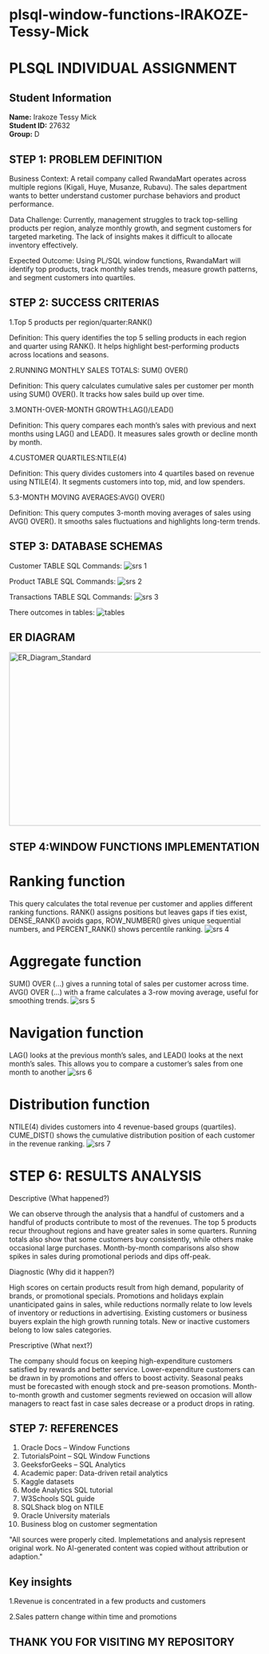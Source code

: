 # plsql-window-functions-IRAKOZE-Tessy-Mick
# PLSQL INDIVIDUAL ASSIGNMENT
##  Student Information
**Name:** Irakoze Tessy Mick  
**Student ID:** 27632  
**Group:** D

## STEP 1: PROBLEM DEFINITION

Business Context:
A retail company called RwandaMart operates across multiple regions (Kigali, Huye, Musanze, Rubavu). The sales department wants to better understand customer purchase behaviors and product performance.

Data Challenge:
Currently, management struggles to track top-selling products per region, analyze monthly growth, and segment customers for targeted marketing. The lack of insights makes it difficult to allocate inventory effectively.

Expected Outcome:
Using PL/SQL window functions, RwandaMart will identify top products, track monthly sales trends, measure growth patterns, and segment customers into quartiles.

## STEP 2: SUCCESS CRITERIAS

1.Top 5 products per region/quarter:RANK()

Definition: This query identifies the top 5 selling products in each region and quarter using RANK(). It helps highlight best-performing products across locations and seasons.

2.RUNNING MONTHLY SALES TOTALS: SUM() OVER()

Definition: This query calculates cumulative sales per customer per month using SUM() OVER(). It tracks how sales build up over time.

3.MONTH-OVER-MONTH GROWTH:LAG()/LEAD()

Definition: This query compares each month’s sales with previous and next months using LAG() and LEAD(). It measures sales growth or decline month by month.

4.CUSTOMER QUARTILES:NTILE(4)

Definition: This query divides customers into 4 quartiles based on revenue using NTILE(4). It segments customers into top, mid, and low spenders.

5.3-MONTH MOVING AVERAGES:AVG() OVER()

Definition: This query computes 3-month moving averages of sales using AVG() OVER(). It smooths sales fluctuations and highlights long-term trends.

## STEP 3: DATABASE SCHEMAS

Customer TABLE 
SQL Commands:
![srs 1](https://github.com/user-attachments/assets/574eafd3-b1ae-40ac-928b-1abf301f2132)

Product TABLE
SQL Commands:
![srs 2](https://github.com/user-attachments/assets/18dde0f3-2ac7-4688-ac2b-8a68fea8ba58)

Transactions TABLE
SQL Commands:
![srs 3](https://github.com/user-attachments/assets/b39e6612-7ee5-4af8-ab31-aa3b7845967b)

There outcomes in tables:
![tables](https://github.com/user-attachments/assets/3fbb2087-830e-4664-9050-35860ffef9bd)

## ER DIAGRAM
<img width="1419" height="347" alt="ER_Diagram_Standard" src="https://github.com/user-attachments/assets/26fd9768-7d79-40f4-b849-839dfc2c90cc" />

## STEP 4:WINDOW FUNCTIONS IMPLEMENTATION

# Ranking function

This query calculates the total revenue per customer and applies different ranking functions.
RANK() assigns positions but leaves gaps if ties exist, DENSE_RANK() avoids gaps, ROW_NUMBER() gives unique sequential numbers, and PERCENT_RANK() shows percentile ranking.
![srs 4](https://github.com/user-attachments/assets/6cf1822a-a9f7-42d2-9a68-c0a6c1ea3932)

# Aggregate function

SUM() OVER (...) gives a running total of sales per customer across time.
AVG() OVER (...) with a frame calculates a 3-row moving average, useful for smoothing trends.
![srs 5](https://github.com/user-attachments/assets/474416a6-134e-4133-be21-226d7740fb1a)

# Navigation function

LAG() looks at the previous month’s sales, and LEAD() looks at the next month’s sales.
This allows you to compare a customer’s sales from one month to another
![srs 6](https://github.com/user-attachments/assets/ebc03105-76e0-4dff-89cc-775215f6e962)

# Distribution function

 NTILE(4) divides customers into 4 revenue-based groups (quartiles).
 CUME_DIST() shows the cumulative distribution position of each customer in the revenue ranking.
 ![srs 7](https://github.com/user-attachments/assets/5825f796-495c-471c-a92c-ce3d2ae62791)

 # STEP 6: RESULTS ANALYSIS
 Descriptive (What happened?)

We can observe through the analysis that a handful of customers and a handful of products contribute to most of the revenues. The top 5 products recur throughout regions and have greater sales in some quarters. Running totals also show that some customers buy consistently, while others make occasional large purchases. Month-by-month comparisons also show spikes in sales during promotional periods and dips off-peak.

Diagnostic (Why did it happen?)

High scores on certain products result from high demand, popularity of brands, or promotional specials. Promotions and holidays explain unanticipated gains in sales, while reductions normally relate to low levels of inventory or reductions in advertising. Existing customers or business buyers explain the high growth running totals. New or inactive customers belong to low sales categories.

Prescriptive (What next?)

The company should focus on keeping high-expenditure customers satisfied by rewards and better service. Lower-expenditure customers can be drawn in by promotions and offers to boost activity. Seasonal peaks must be forecasted with enough stock and pre-season promotions. Month-to-month growth and customer segments reviewed on occasion will allow managers to react fast in case sales decrease or a product drops in rating.

## STEP 7: REFERENCES

1. Oracle Docs – Window Functions
2. TutorialsPoint – SQL Window Functions
3. GeeksforGeeks – SQL Analytics
4. Academic paper: Data-driven retail analytics
5. Kaggle datasets
6. Mode Analytics SQL tutorial
7. W3Schools SQL guide
8. SQLShack blog on NTILE
9. Oracle University materials
10. Business blog on customer segmentation

"All sources were properly cited. Implemetations and analysis represent original work. No AI-generated content was copied without attribution or adaption."

## Key insights

1.Revenue is concentrated in a few products and customers

2.Sales pattern change within time and promotions

## THANK YOU FOR VISITING MY REPOSITORY
 







